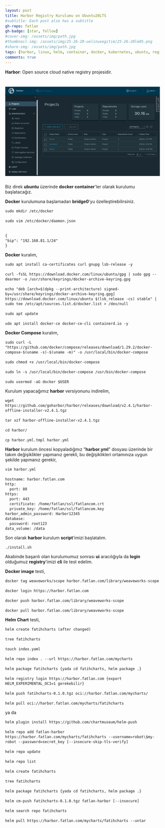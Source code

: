 ```yaml
---
layout: post
title: Harbor Registry Kurulumu on Ubuntu20LTS
#subtitle: Each post also has a subtitle
gh-repo: fatlan
gh-badge: [star, follow]
#cover-img: /assets/img/path.jpg
#thumbnail-img: /assets/img/25-26-20-uelinuxegitim/25-26-20le05.png
#share-img: /assets/img/path.jpg
tags: [harbor, linux, helm, container, docker, kubernetes, ubuntu, registry]
comments: true
---
```

**Harbor**: Open source cloud native registry projesidir.

# ![](/assets/img/hrbr-ins/harbor-ins.png)

Biz direk **ubuntu** üzerinde **docker container**'ler olarak kurulumu başlatacağız.

**Docker** kurulumuna başlamadan **bridge0**'yu özelleştirebilirsiniz.
~~~
sudo mkdir /etc/docker

sudo vim /etc/docker/daemon.json


{
"bip": "192.168.81.1/24"
}
~~~

**Docker** kuralım,
~~~
sudo apt install ca-certificates curl gnupg lsb-release -y

curl -fsSL https://download.docker.com/linux/ubuntu/gpg | sudo gpg --dearmor -o /usr/share/keyrings/docker-archive-keyring.gpg

echo "deb [arch=$(dpkg --print-architecture) signed-by=/usr/share/keyrings/docker-archive-keyring.gpg] https://download.docker.com/linux/ubuntu $(lsb_release -cs) stable" | sudo tee /etc/apt/sources.list.d/docker.list > /dev/null

sudo apt update

udo apt install docker-ce docker-ce-cli containerd.io -y
~~~

**Docker Compose** kuralım,
~~~
sudo curl -L "https://github.com/docker/compose/releases/download/1.29.2/docker-compose-$(uname -s)-$(uname -m)" -o /usr/local/bin/docker-compose

sudo chmod +x /usr/local/bin/docker-compose

sudo ln -s /usr/local/bin/docker-compose /usr/bin/docker-compose

sudo usermod -aG docker $USER
~~~

Kurulum yapacağımız **harbor** versiyonunu indirelim,
~~~
wget https://github.com/goharbor/harbor/releases/download/v2.4.1/harbor-offline-installer-v2.4.1.tgz

tar xzf harbor-offline-installer-v2.4.1.tgz

cd harbor/

cp harbor.yml.tmpl harbor.yml
~~~

**Harbor** kurulum öncesi kopyaladığmız "**harbor.yml**" dosyası üzerinde bir takım değişiklikler yapmanız gerekli, bu değişiklikleri ortamınıza uygun şekilde yapmanız gerekir,
~~~
vim harbor.yml

hostname: harbor.fatlan.com
http:
  port: 80
https:
  port: 443
  certificate: /home/fatlan/ssl/fatlancom.crt
  private_key: /home/fatlan/ssl/fatlancom.key
harbor_admin_password: Harbor12345
database:
  password: root123
data_volume: /data
~~~

Son olarak **harbor** kurulum **script**'imizi başlatalım.
~~~
./install.sh
~~~

Akabinde başarılı olan kurulumumuz sonrası **ui** aracılığıyla da **login** olduğumuz **registry**'imizi **cli** ile test edelim.

**Docker image** testi,
~~~
docker tag weaveworks/scope harbor.fatlan.com/library/weaveworks-scope

docker login https://harbor.fatlan.com

docker push harbor.fatlan.com/library/weaveworks-scope

docker pull harbor.fatlan.com/library/weaveworks-scope
~~~


**Helm Chart** testi,
~~~
helm create fatihcharts (after changed)

tree fatihcharts

touch index.yaml

helm repo index . --url https://harbor.fatlan.com/mycharts

helm package fatihcharts {yada cd fatihcharts, helm package .}

helm registry login https://harbor.fatlan.com {export HELM_EXPERIMENTAL_OCI=1 gerekebilir}

helm push fatihcharts-0.1.0.tgz oci://harbor.fatlan.com/mycharts/

helm pull oci://harbor.fatlan.com/mycharts/fatihcharts
~~~

ya da

~~~
helm plugin install https://github.com/chartmuseum/helm-push

helm repo add fatlan-harbor https://harbor.fatlan.com/mycharts/fatihcharts --username=robot\$my-robot --password=secret_key [--insecure-skip-tls-verify]

helm repo update

helm repo list

helm create fatihcharts

tree fatihcharts

helm package fatihcharts {yada cd fatihcharts, helm package .}

helm cm-push fatihcharts-0.1.0.tgz fatlan-harbor [--insecure]

helm search repo fatihcharts

helm pull https://harbor.fatlan.com/mycharts/fatihcharts --untar
~~~
